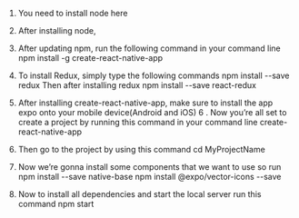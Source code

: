 1. You need to install node here
2. After installing node, 
3. After updating npm, run the following command in your command line
	npm install -g create-react-native-app
4. To install Redux, simply type the following commands
npm install --save redux
Then after installing redux
npm install --save react-redux

5. After installing create-react-native-app, make sure to install the app expo onto your mobile device(Android and iOS)
6 . Now you’re all set to create a project by running this command in your command line
	create-react-native-app <MyProjectName>
7. Then go to the project by using this command	
cd MyProjectName
8. Now we’re gonna install some components that we want to use so run
	npm install --save native-base
npm install @expo/vector-icons --save
9. Now to install all dependencies and start the local server run this command
	npm start
